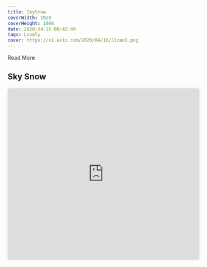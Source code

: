 ```yaml
---
title: SkySnow
coverWidth: 1920
coverHeight: 1080
date: 2020-04-16 08:42:49
tags: Lovely
cover: https://s1.ax1x.com/2020/04/16/JizanS.png
---
```


Read More
<!-- more -->

## Sky Snow

<iframe style="width:100%;height:450px;box-shadow:0px 0px 10px #eee;border-radius:5px" src="https://beautiful-code.netlify.app/omega-centauri/dist/index.html" frameborder="0" allowvr allowfullscreen mozallowfullscreen="true" webkitallowfullscreen="true" onmousewheel="">
</iframe>
